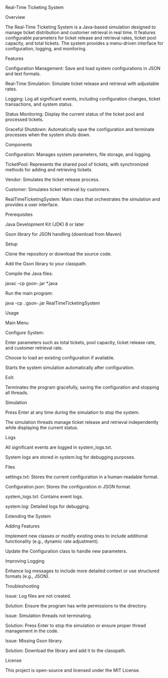 Real-Time Ticketing System

Overview

The Real-Time Ticketing System is a Java-based simulation designed to manage ticket distribution and customer retrieval in real time. It features configurable parameters for ticket release and retrieval rates, ticket pool capacity, and total tickets. The system provides a menu-driven interface for configuration, logging, and monitoring.

Features

Configuration Management: Save and load system configurations in JSON and text formats.

Real-Time Simulation: Simulate ticket release and retrieval with adjustable rates.

Logging: Log all significant events, including configuration changes, ticket transactions, and system status.

Status Monitoring: Display the current status of the ticket pool and processed tickets.

Graceful Shutdown: Automatically save the configuration and terminate processes when the system shuts down.

Components

Configuration: Manages system parameters, file storage, and logging.

TicketPool: Represents the shared pool of tickets, with synchronized methods for adding and retrieving tickets.

Vendor: Simulates the ticket release process.

Customer: Simulates ticket retrieval by customers.

RealTimeTicketingSystem: Main class that orchestrates the simulation and provides a user interface.

Prerequisites

Java Development Kit (JDK) 8 or later

Gson library for JSON handling (download from Maven)

Setup

Clone the repository or download the source code.

Add the Gson library to your classpath.

Compile the Java files:

javac -cp gson-<version>.jar *.java

Run the main program:

java -cp .:gson-<version>.jar RealTimeTicketingSystem

Usage

Main Menu

Configure System:

Enter parameters such as total tickets, pool capacity, ticket release rate, and customer retrieval rate.

Choose to load an existing configuration if available.

Starts the system simulation automatically after configuration.

Exit:

Terminates the program gracefully, saving the configuration and stopping all threads.

Simulation

Press Enter at any time during the simulation to stop the system.

The simulation threads manage ticket release and retrieval independently while displaying the current status.

Logs

All significant events are logged in system_logs.txt.

System logs are stored in system.log for debugging purposes.

Files

settings.txt: Stores the current configuration in a human-readable format.

Configuration.json: Stores the configuration in JSON format.

system_logs.txt: Contains event logs.

system.log: Detailed logs for debugging.

Extending the System

Adding Features

Implement new classes or modify existing ones to include additional functionality (e.g., dynamic rate adjustment).

Update the Configuration class to handle new parameters.

Improving Logging

Enhance log messages to include more detailed context or use structured formats (e.g., JSON).

Troubleshooting

Issue: Log files are not created.

Solution: Ensure the program has write permissions to the directory.

Issue: Simulation threads not terminating.

Solution: Press Enter to stop the simulation or ensure proper thread management in the code.

Issue: Missing Gson library.

Solution: Download the library and add it to the classpath.

License

This project is open-source and licensed under the MIT License.
